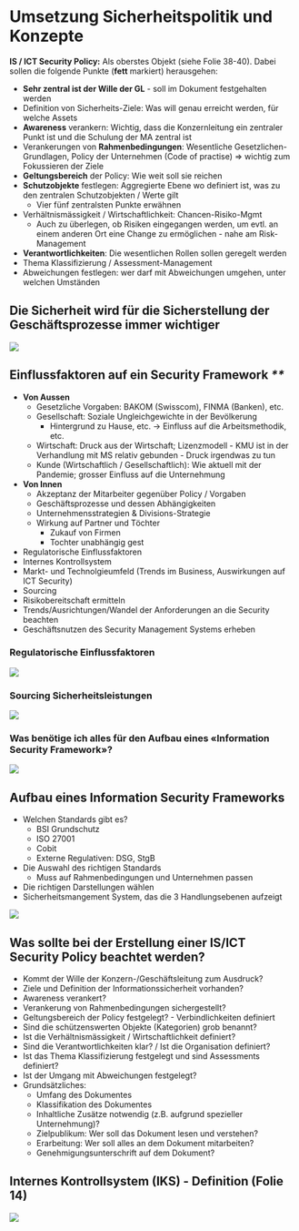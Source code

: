 # Umsetzung Sicherheitspolitik und Konzepte

**IS / ICT Security Policy:** Als oberstes Objekt \(siehe Folie 38-40\). Dabei sollen die folgende Punkte \(**fett** markiert\) herausgehen:

* **Sehr zentral ist der Wille der GL** - soll im Dokument festgehalten werden
* Definition von Sicherheits-Ziele: Was will genau erreicht werden, für welche Assets
* **Awareness** verankern: Wichtig, dass die Konzernleitung ein zentraler Punkt ist und die Schulung der MA zentral ist
* Verankerungen von **Rahmenbedingungen**: Wesentliche Gesetzlichen-Grundlagen, Policy der Unternehmen \(Code of practise\) =&gt; wichtig zum Fokussieren der Ziele
* **Geltungsbereich** der Policy: Wie weit soll sie reichen
* **Schutzobjekte** festlegen: Aggregierte Ebene wo definiert ist, was zu den zentralen Schutzobjekten / Werte gilt
  * Vier fünf zentralsten Punkte erwähnen
* Verhältnismässigkeit / Wirtschaftlichkeit: Chancen-Risiko-Mgmt
  * Auch zu überlegen, ob Risiken eingegangen werden, um evtl. an einem anderen Ort eine Change zu ermöglichen - nahe am Risk-Management
* **Verantwortlichkeiten**: Die wesentlichen Rollen sollen geregelt werden
* Thema Klassifizierung / Assessment-Management
* Abweichungen festlegen: wer darf mit Abweichungen umgehen, unter welchen Umständen

## Die Sicherheit wird für die Sicherstellung der Geschäftsprozesse **immer wichtiger**

![](../.gitbook/assets/image%20%28139%29.png)

## Einflussfaktoren auf ein Security Framework _\*\*_

* **Von Aussen**
  * Gesetzliche Vorgaben: BAKOM \(Swisscom\), FINMA \(Banken\), etc.
  * Gesellschaft: Soziale Ungleichgewichte in der Bevölkerung
    * Hintergrund zu Hause, etc. -&gt; Einfluss auf die Arbeitsmethodik, etc.
  * Wirtschaft: Druck aus der Wirtschaft; Lizenzmodell - KMU ist in der Verhandlung mit MS relativ gebunden - Druck irgendwas zu tun
  * Kunde \(Wirtschaftlich / Gesellschaftlich\): Wie aktuell mit der Pandemie; grosser Einfluss auf die Unternehmung
* **Von Innen**
  * Akzeptanz der Mitarbeiter gegenüber Policy / Vorgaben
  * Geschäftsprozesse und dessen Abhängigkeiten
  * Unternehmensstrategien & Divisions-Strategie
  * Wirkung auf Partner und Töchter
    * Zukauf von Firmen
    * Tochter unabhängig gest
* Regulatorische Einflussfaktoren
* Internes Kontrollsystem
* Markt- und Technolgieumfeld \(Trends im Business, Auswirkungen auf ICT Security\)
* Sourcing
* Risikobereitschaft ermitteln
* Trends/Ausrichtungen/Wandel der Anforderungen an die Security beachten
* Geschäftsnutzen des Security Management Systems erheben

### Regulatorische Einflussfaktoren

![](../.gitbook/assets/image%20%28130%29.png)

### Sourcing Sicherheitsleistungen

![](../.gitbook/assets/image%20%28138%29.png)

### Was benötige ich alles für den Aufbau eines «Information Security Framework»?

![](../.gitbook/assets/image%20%28140%29.png)

## Aufbau eines Information Security Frameworks

* Welchen Standards gibt es?
  * BSI Grundschutz
  * ISO 27001
  * Cobit
  * Externe Regulativen: DSG, StgB
* Die Auswahl des richtigen Standards
  * Muss auf Rahmenbedingungen und Unternehmen passen
* Die richtigen Darstellungen wählen
* Sicherheitsmangement System, das die 3 Handlungsebenen aufzeigt 

![](../.gitbook/assets/image%20%28134%29.png)

## Was sollte bei der Erstellung einer IS/ICT Security Policy beachtet werden?

* Kommt der Wille der Konzern-/Geschäftsleitung zum Ausdruck?
* Ziele und Definition der Informationssicherheit vorhanden?
* Awareness verankert?
* Verankerung von Rahmenbedingungen sichergestellt?
* Geltungsbereich der Policy festgelegt? - Verbindlichkeiten definiert
* Sind die schützenswerten Objekte \(Kategorien\) grob benannt? 
* Ist die Verhältnismässigkeit / Wirtschaftlichkeit definiert?
* Sind die Verantwortlichkeiten klar? / Ist die Organisation definiert? 
* Ist das Thema Klassifizierung festgelegt und sind Assessments definiert? 
* Ist der Umgang mit Abweichungen festgelegt? 
* Grundsätzliches:
  * Umfang des Dokumentes
  * Klassifikation des Dokumentes
  * Inhaltliche Zusätze notwendig \(z.B. aufgrund spezieller Unternehmung\)?
  * Zielpublikum: Wer soll das Dokument lesen und verstehen?
  * Erarbeitung: Wer soll alles an dem Dokument mitarbeiten?
  * Genehmigungsunterschrift auf dem Dokument?

## Internes Kontrollsystem \(IKS\) - Definition \(Folie 14\)

![](../.gitbook/assets/image006.png)


